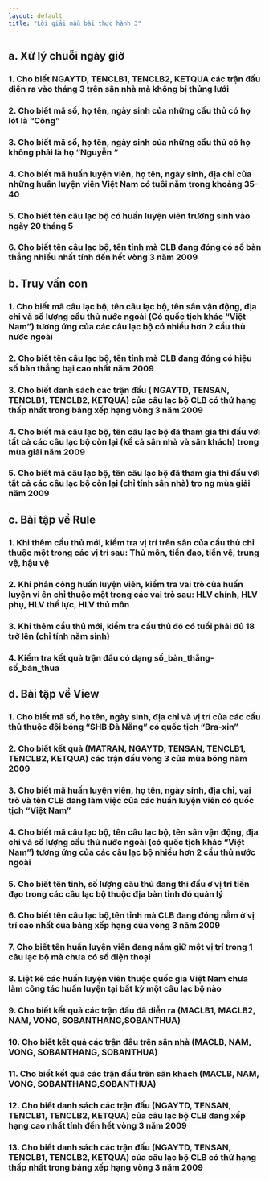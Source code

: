 ```yaml
---
layout: default
title: "Lời giải mẫu bài thực hành 3"
---
```

## a. Xử lý chuỗi ngày giờ
### 1. Cho biết NGAYTD, TENCLB1, TENCLB2, KETQUA các trận đấu diễn ra vào tháng 3 trên sân nhà mà không bị thủng lưới

### 2. Cho biết mã số, họ tên, ngày sinh của những cầu thủ có họ lót là “Công”

### 3. Cho biết mã số, họ tên, ngày sinh của những cầu thủ có họ không phải là họ “Nguyễn “

### 4. Cho biết mã huấn luyện viên, họ tên, ngày sinh, địa chỉ của những huấn luyện viên Việt Nam có tuổi nằm trong khoảng 35-40

### 5. Cho biết tên câu lạc bộ có huấn luyện viên trưởng sinh vào ngày 20 tháng 5

### 6. Cho biết tên câu lạc bộ, tên tỉnh mà CLB đang đóng có số bàn thắng nhiều nhất tính đến hết vòng 3 năm 2009

## b. Truy vấn con
### 1. Cho biết mã câu lạc bộ, tên câu lạc bộ, tên sân vận động, địa chỉ và số lượng cầu thủ nước ngoài (Có quốc tịch khác “Việt Nam”) tương ứng của các câu lạc bộ có nhiều hơn 2 cầu thủ nước ngoài

### 2. Cho biết tên câu lạc bộ, tên tỉnh mà CLB đang đóng có hiệu số bàn thắng bại cao nhất năm 2009

### 3. Cho biết danh sách các trận đấu ( NGAYTD, TENSAN, TENCLB1, TENCLB2, KETQUA) của câu lạc bộ CLB có thứ hạng thấp nhất trong bảng xếp hạng vòng 3 năm 2009

### 4. Cho biết mã câu lạc bộ, tên câu lạc bộ đã tham gia thi đấu với tất cả các câu lạc bộ còn lại (kể cả sân nhà và sân khách) trong mùa giải năm 2009

### 5. Cho biết mã câu lạc bộ, tên câu lạc bộ đã tham gia thi đấu với tất cả các câu lạc bộ còn lại (chỉ tính sân nhà) tro ng mùa giải năm 2009

## c. Bài tập về Rule
### 1. Khi thêm cầu thủ mới, kiểm tra vị trí trên sân của cầu thủ chỉ thuộc một trong các vị trí sau: Thủ môn, tiền đạo, tiền vệ, trung vệ, hậu vệ

### 2. Khi phân công huấn luyện viên, kiểm tra vai trò của huấn luyện vi ên chỉ thuộc một trong các vai trò sau: HLV chính, HLV phụ, HLV thể lực, HLV thủ môn

### 3. Khi thêm cầu thủ mới, kiểm tra cầu thủ đó có tuổi phải đủ 18 trở lên (chỉ tính năm sinh)

### 4. Kiểm tra kết quả trận đấu có dạng số_bàn_thắng- số_bàn_thua

## d. Bài tập về View
### 1. Cho biết mã số, họ tên, ngày sinh, địa chỉ và vị trí của các cầu thủ thuộc đội bóng “SHB Đà Nẵng” có quốc tịch “Bra-xin”

### 2. Cho biết kết quả (MATRAN, NGAYTD, TENSAN, TENCLB1, TENCLB2, KETQUA) các trận đấu vòng 3 của mùa bóng năm 2009

### 3. Cho biết mã huấn luyện viên, họ tên, ngày sinh, địa chỉ, vai trò và tên CLB đang làm việc của các huấn luyện viên có quốc tịch “Việt Nam”

### 4. Cho biết mã câu lạc bộ, tên câu lạc bộ, tên sân vận động, địa chỉ và số lượng cầu thủ nước ngoài (có quốc tịch khác “Việt Nam”) tương ứng của các câu lạc bộ nhiều hơn 2 cầu thủ nước ngoài

### 5. Cho biết tên tỉnh, số lượng câu thủ đang thi đấu ở vị trí tiền đạo trong các câu lạc bộ thuộc địa bàn tỉnh đó quản lý

### 6. Cho biết tên câu lạc bộ,tên tỉnh mà CLB đang đóng nằm ở vị trí cao nhất của bảng xếp hạng của vòng 3 năm 2009

### 7. Cho biết tên huấn luyện viên đang nắm giữ một vị trí trong 1 câu lạc bộ mà chưa có số điện thoại

### 8. Liệt kê các huấn luyện viên thuộc quốc gia Việt Nam chưa làm công tác huấn luyện tại bất kỳ một câu lạc bộ nào

### 9. Cho biết kết quả các trận đấu đã diễn ra (MACLB1, MACLB2, NAM, VONG, SOBANTHANG,SOBANTHUA)

### 10. Cho biết kết quả các trận đấu trên sân nhà (MACLB, NAM, VONG, SOBANTHANG, SOBANTHUA)

### 11. Cho biết kết quả các trận đấu trên sân khách (MACLB, NAM, VONG, SOBANTHANG,SOBANTHUA)

### 12. Cho biết danh sách các trận đấu (NGAYTD, TENSAN, TENCLB1, TENCLB2, KETQUA) của câu lạc bộ CLB đang xếp hạng cao nhất tính đến hết vòng 3 năm 2009

### 13. Cho biết danh sách các trận đấu (NGAYTD, TENSAN, TENCLB1, TENCLB2, KETQUA) của câu lạc bộ CLB có thứ hạng thấp nhất trong bảng xếp hạng vòng 3 năm 2009
